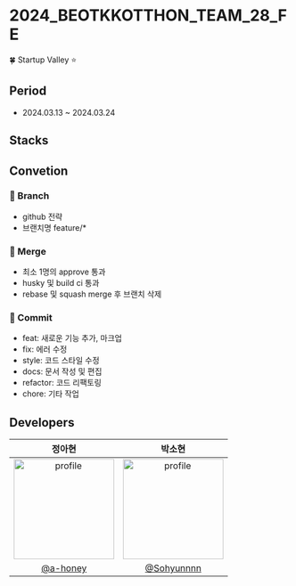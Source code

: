 # 2024_BEOTKKOTTHON_TEAM_28_FE
🍀 Startup Valley ⭐

## Period
- 2024.03.13 ~ 2024.03.24

## Stacks

## Convetion
### 📢 Branch
- github 전략
- 브랜치명 feature/*

### 🌸 Merge
- 최소 1명의 approve 통과
- husky 및 build ci 통과
- rebase 및 squash merge 후 브랜치 삭제

### 🌈 Commit
- feat: 새로운 기능 추가, 마크업
- fix: 에러 수정
- style: 코드 스타일 수정
- docs: 문서 작성 및 편집
- refactor: 코드 리팩토링
- chore:  기타 작업

## Developers
| 정아현 | 박소현 |
| :----: | :----: |
| <img src="https://avatars.githubusercontent.com/a-honey" alt="profile" width="180" height="180"> | <img src="https://avatars.githubusercontent.com/Sohyunnnn" alt="profile" width="180" height="180"> |
| [@a-honey](https://github.com/a-honey) | [@Sohyunnnn](https://github.com/Sohyunnnn) |

